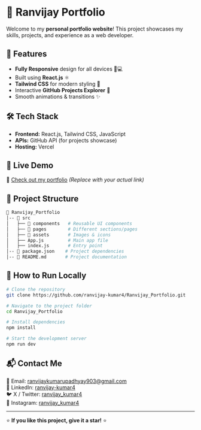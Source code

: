 # 🚀 Ranvijay Portfolio

Welcome to my **personal portfolio website**! This project showcases my skills, projects, and experience as a web developer.

## 🌟 Features
- **Fully Responsive** design for all devices 📱💻
- Built using **React.js** ⚛️
- **Tailwind CSS** for modern styling 🎨
- Interactive **GitHub Projects Explorer** 📂
- Smooth animations & transitions ✨

## 🛠️ Tech Stack
- **Frontend:** React.js, Tailwind CSS, JavaScript
- **APIs:** GitHub API (for projects showcase)
- **Hosting:** Vercel 

## 🎯 Live Demo
🔗 [Check out my portfolio](https://ranvijay-portfolio.vercel.app/) *(Replace with your actual link)*

## 📂 Project Structure
```bash
📁 Ranvijay_Portfolio
│-- 📂 src
│   ├── 📁 components   # Reusable UI components
│   ├── 📁 pages        # Different sections/pages
│   ├── 📁 assets       # Images & icons
│   ├── App.js         # Main app file
│   ├── index.js       # Entry point
│-- 📄 package.json    # Project dependencies
│-- 📄 README.md       # Project documentation
```

## 🚀 How to Run Locally
```bash
# Clone the repository
git clone https://github.com/ranvijay-kumar4/Ranvijay_Portfolio.git

# Navigate to the project folder
cd Ranvijay_Portfolio

# Install dependencies
npm install

# Start the development server
npm run dev
```

## 📬 Contact Me
📧 Email: ranvijaykumarupadhyay903@gmail.com  
🔗 LinkedIn: [ranvijay-kumar4](https://www.linkedin.com/in/ranvijay-kumar4/)  
🐦 X / Twitter: [ranvijay_kumar4](https://x.com/ranvijay_kumar4)  
📸 Instagram: [ranvijay_kumar4](https://www.instagram.com/ranvijay_kumar4/)  

---

⭐ **If you like this project, give it a star!** ⭐